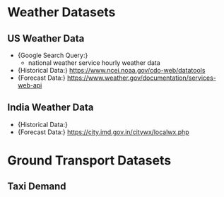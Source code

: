 # Weather Datasets
## US Weather Data
- {Google Search Query:} 
	- national weather service hourly weather data
- {Historical Data:} https://www.ncei.noaa.gov/cdo-web/datatools
- {Forecast Data:} https://www.weather.gov/documentation/services-web-api

## India Weather Data
- {Historical Data:}
- {Forecast Data:} https://city.imd.gov.in/citywx/localwx.php

# Ground Transport Datasets
## Taxi Demand